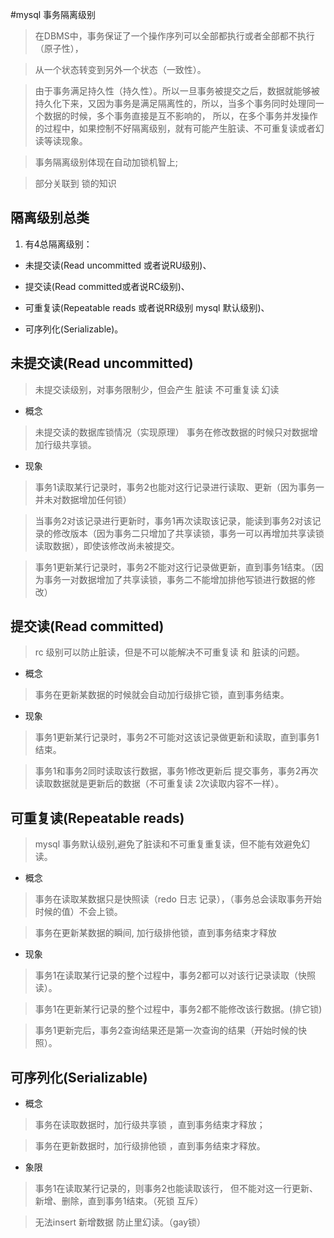 #mysql 事务隔离级别
> 在DBMS中，事务保证了一个操作序列可以全部都执行或者全部都不执行（原子性），

>从一个状态转变到另外一个状态（一致性）。

> 由于事务满足持久性（持久性）。所以一旦事务被提交之后，数据就能够被持久化下来，又因为事务是满足隔离性的，所以，当多个事务同时处理同一个数据的时候，多个事务直接是互不影响的，
所以，在多个事务并发操作的过程中，如果控制不好隔离级别，就有可能产生脏读、不可重复读或者幻读等读现象。

> 事务隔离级别体现在自动加锁机智上;

> 部分关联到 锁的知识

隔离级别总类
------------------

1. 有4总隔离级别：

+ 未提交读(Read uncommitted 或者说RU级别)、

+ 提交读(Read committed或者说RC级别)、

+ 可重复读(Repeatable reads 或者说RR级别 mysql 默认级别)、

+ 可序列化(Serializable)。

未提交读(Read uncommitted)
---------------------------------------
> 未提交读级别，对事务限制少，但会产生 脏读 不可重复读 幻读
+ 概念

> 未提交读的数据库锁情况（实现原理）
  事务在修改数据的时候只对数据增加行级共享锁。

+ 现象

> 事务1读取某行记录时，事务2也能对这行记录进行读取、更新（因为事务一并未对数据增加任何锁）

> 当事务2对该记录进行更新时，事务1再次读取该记录，能读到事务2对该记录的修改版本（因为事务二只增加了共享读锁，事务一可以再增加共享读锁读取数据），即使该修改尚未被提交。

> 事务1更新某行记录时，事务2不能对这行记录做更新，直到事务1结束。（因为事务一对数据增加了共享读锁，事务二不能增加排他写锁进行数据的修改）

提交读(Read committed)
-------------------------------

> rc 级别可以防止脏读，但是不可以能解决不可重复读 和 脏读的问题。

+ 概念

> 事务在更新某数据的时候就会自动加行级排它锁，直到事务结束。

+ 现象

> 事务1更新某行记录时，事务2不可能对这该记录做更新和读取，直到事务1结束。

> 事务1和事务2同时读取该行数据，事务1修改更新后 提交事务，事务2再次读取数据就是更新后的数据（不可重复读 2次读取内容不一样）。

可重复读(Repeatable reads) 
-------------------------------
> mysql 事务默认级别,避免了脏读和不可重复重复读，但不能有效避免幻读。

+ 概念

> 事务在读取某数据只是快照读（redo 日志 记录），（事务总会读取事务开始时候的值）不会上锁。

> 事务在更新某数据的瞬间, 加行级排他锁，直到事务结束才释放

+ 现象

> 事务1在读取某行记录的整个过程中，事务2都可以对该行记录读取（快照读）。

> 事务1在更新某行记录的整个过程中，事务2都不能修改该行数据。(排它锁)

> 事务1更新完后，事务2查询结果还是第一次查询的结果（开始时候的快照）。

可序列化(Serializable)
------------------------  

+ 概念

> 事务在读取数据时，加行级共享锁 ，直到事务结束才释放；

> 事务在更新数据时，加行级排他锁 ，直到事务结束才释放。

+ 象限

> 事务1在读取某行记录的，则事务2也能读取该行，
  但不能对这一行更新、新增、删除，直到事务1结束。（死锁 互斥）

> 无法insert 新增数据 防止里幻读。（gay锁）

